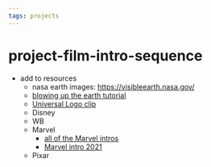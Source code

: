 ```yaml
---
tags: projects
---
```


# project-film-intro-sequence

* add to resources
    * nasa earth images: https://visibleearth.nasa.gov/
    * [blowing up the earth tutorial](https://www.youtube.com/watch?v=IoCD8rbiK3o)
    * [Universal Logo clip](https://www.youtube.com/watch?v=PvKiWRTSAzg)
    * Disney
    * WB
    * Marvel
        * [all of the Marvel intros](https://www.youtube.com/watch?v=VJkJQClL3Ek)
        * [Marvel intro 2021](https://www.youtube.com/watch?v=2SkMUjilx_M)
    * Pixar

